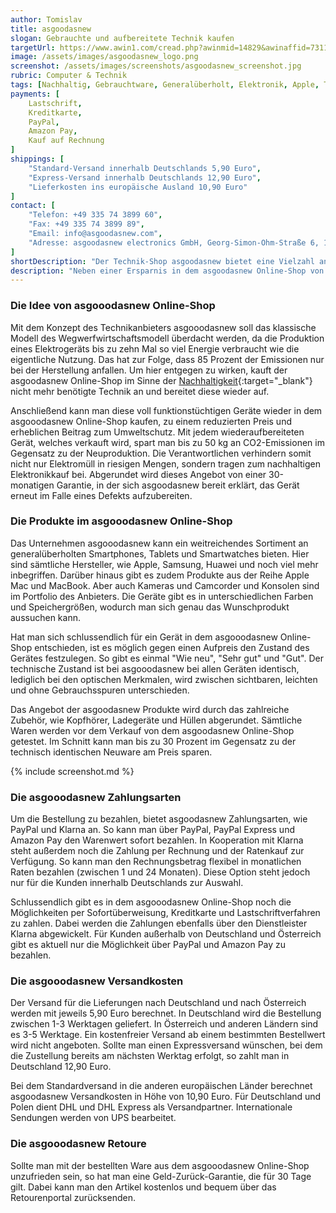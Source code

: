 ```yaml
---
author: Tomislav
title: asgoodasnew
slogan: Gebrauchte und aufbereitete Technik kaufen
targetUrl: https://www.awin1.com/cread.php?awinmid=14829&awinaffid=731132
image: /assets/images/asgoodasnew_logo.png
screenshot: /assets/images/screenshots/asgoodasnew_screenshot.jpg
rubric: Computer & Technik
tags: [Nachhaltig, Gebrauchtware, Generalüberholt, Elektronik, Apple, Technik, Second Hand]
payments: [
    Lastschrift,
    Kreditkarte,
    PayPal,
    Amazon Pay,
    Kauf auf Rechnung
]
shippings: [
    "Standard-Versand innerhalb Deutschlands 5,90 Euro",
    "Express-Versand innerhalb Deutschlands 12,90 Euro",
    "Lieferkosten ins europäische Ausland 10,90 Euro"
]
contact: [
    "Telefon: +49 335 74 3899 60",
    "Fax: +49 335 74 3899 89",
    "Email: info@asgoodasnew.com",
    "Adresse: asgoodasnew electronics GmbH, Georg-Simon-Ohm-Straße 6, 15236 Frankfurt (Oder)"
]
shortDescription: "Der Technik-Shop asgoodasnew bietet eine Vielzahl an elektronischen Geräten von verschiedenen Herstellern an. Hierbei handelt es sich aber nicht um neue Produkte, sondern um gebrauchte, wiederaufbereitete Geräte."
description: "Neben einer Ersparnis in dem asgoodasnew Online-Shop von 30 Prozent gegenüber einem neuen Produkt, liegt vor allem der Umweltschutz im Vordergrund, da die Produktion eines einzelnen Smartphones wesentlich schädlicher für die Umwelt ist, als die Wiederaufbereitung. Nach dem Modell der Kreislaufwirtschaft kann man hier aktiv den Rohstoffverbrauch senken."
---
```


### Die Idee von asgooodasnew Online-Shop

Mit dem Konzept des Technikanbieters asgooodasnew soll das klassische Modell des Wegwerfwirtschaftsmodell überdacht werden, da die Produktion eines Elektrogeräts bis zu zehn Mal so viel Energie verbraucht wie die eigentliche Nutzung. Das hat zur Folge, dass 85 Prozent der Emissionen nur bei der Herstellung anfallen. Um hier entgegen zu wirken, kauft der asgoodasnew Online-Shop im Sinne der [Nachhaltigkeit](https://asgoodasnew.de/Nachhaltigkeit/){:target="_blank"} nicht mehr benötigte Technik an und bereitet diese wieder auf.

Anschließend kann man diese voll funktionstüchtigen Geräte wieder in dem asgooodasnew Online-Shop kaufen, zu einem reduzierten Preis und erheblichen Beitrag zum Umweltschutz. Mit jedem wiederaufbereiteten Gerät, welches verkauft wird, spart man bis zu 50 kg an CO2-Emissionen im Gegensatz zu der Neuproduktion. Die Verantwortlichen verhindern somit nicht nur Elektromüll in riesigen Mengen, sondern tragen zum nachhaltigen Elektronikkauf bei. Abgerundet wird dieses Angebot von einer 30-monatigen Garantie, in der sich asgoodasnew bereit erklärt, das Gerät erneut im Falle eines Defekts aufzubereiten.

### Die Produkte im asgooodasnew Online-Shop

Das Unternehmen asgooodasnew kann ein weitreichendes Sortiment an generalüberholten Smartphones, Tablets und Smartwatches bieten. Hier sind sämtliche Hersteller, wie Apple, Samsung, Huawei und noch viel mehr inbegriffen. Darüber hinaus gibt es zudem Produkte aus der Reihe Apple Mac und MacBook. Aber auch Kameras und Camcorder und Konsolen sind im Portfolio des Anbieters. Die Geräte gibt es in unterschiedlichen Farben und Speichergrößen, wodurch man sich genau das Wunschprodukt aussuchen kann.

Hat man sich schlussendlich für ein Gerät in dem asgooodasnew Online-Shop entschieden, ist es möglich gegen einen Aufpreis den Zustand des Gerätes festzulegen. So gibt es einmal "Wie neu", "Sehr gut" und "Gut". Der technische Zustand ist bei asgooodasnew bei allen Geräten identisch, lediglich bei den optischen Merkmalen, wird zwischen sichtbaren, leichten und ohne Gebrauchsspuren unterschieden.

Das Angebot der asgoodasnew Produkte wird durch das zahlreiche Zubehör, wie Kopfhörer, Ladegeräte und Hüllen abgerundet. Sämtliche Waren werden vor dem Verkauf von dem asgoodasnew Online-Shop getestet. Im Schnitt kann man bis zu 30 Prozent im Gegensatz zu der technisch identischen Neuware am Preis sparen.

{% include screenshot.md %}

### Die asgooodasnew Zahlungsarten

Um die Bestellung zu bezahlen, bietet asgoodasnew Zahlungsarten, wie PayPal und Klarna an. So kann man über PayPal, PayPal Express und Amazon Pay den Warenwert sofort bezahlen. In Kooperation mit Klarna steht außerdem noch die Zahlung per Rechnung und der Ratenkauf zur Verfügung. So kann man den Rechnungsbetrag flexibel in monatlichen Raten bezahlen (zwischen 1 und 24 Monaten). Diese Option steht jedoch nur für die Kunden innerhalb Deutschlands zur Auswahl.

Schlussendlich gibt es in dem asgooodasnew Online-Shop noch die Möglichkeiten per Sofortüberweisung, Kreditkarte und Lastschriftverfahren zu zahlen. Dabei werden die Zahlungen ebenfalls über den Dienstleister Klarna abgewickelt. Für Kunden außerhalb von Deutschland und Österreich gibt es aktuell nur die Möglichkeit über PayPal und Amazon Pay zu bezahlen.

### Die asgooodasnew Versandkosten

Der Versand für die Lieferungen nach Deutschland und nach Österreich werden mit jeweils 5,90 Euro berechnet. In Deutschland wird die Bestellung zwischen 1-3 Werktagen geliefert. In Österreich und anderen Ländern sind es 3-5 Werktage. Ein kostenfreier Versand ab einem bestimmten Bestellwert wird nicht angeboten. Sollte man einen Expressversand wünschen, bei dem die Zustellung bereits am nächsten Werktag erfolgt, so zahlt man in Deutschland 12,90 Euro.

Bei dem Standardversand in die anderen europäischen Länder berechnet asgoodasnew Versandkosten in Höhe von 10,90 Euro. Für Deutschland und Polen dient DHL und DHL Express als Versandpartner. Internationale Sendungen werden von UPS bearbeitet.

### Die asgooodasnew Retoure

Sollte man mit der bestellten Ware aus dem asgooodasnew Online-Shop unzufrieden sein, so hat man eine Geld-Zurück-Garantie, die für 30 Tage gilt. Dabei kann man den Artikel kostenlos und bequem über das Retourenportal zurücksenden.
